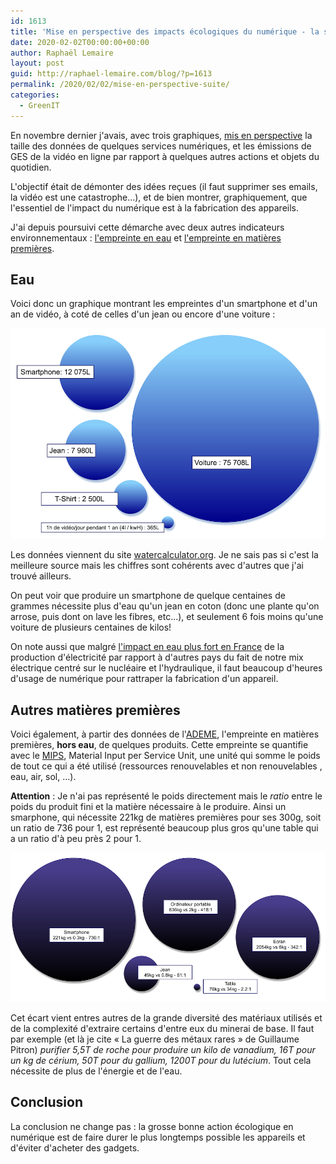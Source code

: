 ```yaml
---
id: 1613
title: 'Mise en perspective des impacts écologiques du numérique - la suite'
date: 2020-02-02T00:00:00+00:00
author: Raphaël Lemaire
layout: post
guid: http://raphael-lemaire.com/blog/?p=1613
permalink: /2020/02/02/mise-en-perspective-suite/
categories:
  - GreenIT
---
```

En novembre dernier j'avais, avec trois graphiques, [mis en perspective](/2019/11/02/mise-en-perspective-impacts-numerique/) 
la taille des données de quelques services numériques, et les émissions de GES de la vidéo en ligne par rapport à quelques 
autres actions et objets du quotidien. 

L'objectif était de démonter des idées reçues (il faut supprimer ses emails, la 
vidéo est une catastrophe...), et de bien montrer, graphiquement, que l'essentiel de l'impact du numérique est à la fabrication des appareils.


J'ai depuis poursuivi cette démarche avec deux autres indicateurs environnementaux : [l'empreinte en eau](https://fr.wikipedia.org/wiki/Empreinte_eau) 
et [l'empreinte en matières premières](https://en.wikipedia.org/wiki/Material_input_per_service_unit).

## Eau

Voici donc un graphique montrant les empreintes d'un smartphone et d'un an de vidéo, à coté de celles d'un jean ou encore d'une voiture :
 
 [<img loading="lazy"  src="/wp-content/uploads/2020/02/eau.png"  alt="Impact en eau de quelques produits" width="700"  />](/wp-content/uploads/2020/02/eau.png)
 
Les données viennent du site [watercalculator.org](https://www.watercalculator.org/water-use/the-hidden-water-in-everyday-products/).
Je ne sais pas si c'est la meilleure source mais les chiffres sont cohérents avec d'autres que j'ai trouvé ailleurs.

On peut voir que produire un smartphone de quelque centaines de grammes nécessite plus d'eau qu'un jean en coton (donc 
une plante qu'on arrose, puis dont on lave les fibres, etc...), et seulement 6 fois moins qu'une voiture de 
plusieurs centaines de kilos!

On note aussi que malgré [l'impact en eau plus fort en France](https://www.greenit.fr/2020/01/21/lelectricite-nest-pas-un-indicateur-environnemental/) 
de la production d'électricité par rapport à d'autres pays du fait de notre mix électrique centré sur le nucléaire et l'hydraulique, 
il faut beaucoup d'heures d'usage de numérique pour rattraper la fabrication d'un appareil.

## Autres matières premières

Voici également, à partir des données de l'[ADEME](https://www.ademe.fr/modelisation-evaluation-impacts-environnementaux-produits-consommation-biens-dequipement),
l'empreinte en matières premières, **hors eau**, de quelques produits. 
Cette empreinte se quantifie avec le [MIPS](https://en.wikipedia.org/wiki/Material_input_per_service_unit), Material Input
per Service Unit, une unité qui somme le poids de tout ce qui a été utilisé (ressources renouvelables  et non renouvelables , eau, air, sol, ...).

**Attention** : Je n'ai pas représenté le poids directement mais le *ratio* entre le poids du produit fini et la matière nécessaire à le produire.
Ainsi un smarphone, qui nécessite 221kg de matières premières pour ses 300g, soit un ratio de 736 pour 1,
est représenté beaucoup plus gros qu'une table qui a un ratio d'à peu près 2 pour 1.
 
 [<img loading="lazy"  class=""  src="/wp-content/uploads/2020/02/mips.png"  alt="Impact en eau de quelques produits" width="700"  />](/wp-content/uploads/2020/02/mips.png)

Cet écart vient entres autres de la grande diversité des matériaux utilisés et de la complexité d'extraire certains d'entre eux du minerai 
de base. Il faut par exemple (et là je cite « La guerre des métaux rares » de Guillaume Pitron) *purifier 5,5T de roche pour produire 
un kilo de vanadium, 16T pour un kg de cérium, 50T pour du gallium, 1200T pour du lutécium*. Tout cela nécessite de plus
de l'énergie et de l'eau.

## Conclusion

La conclusion ne change pas : la grosse bonne action écologique en numérique est de faire durer le plus longtemps possible les 
appareils et d'éviter d'acheter des gadgets.